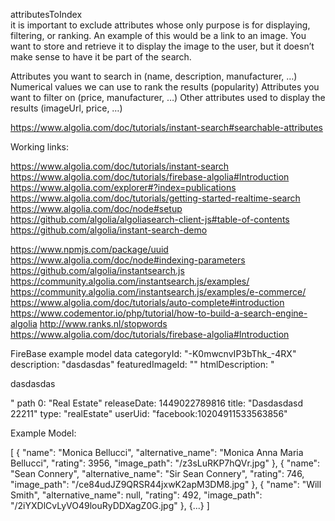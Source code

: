 
attributesToIndex  
  it is important to exclude attributes whose only purpose is for displaying, filtering, or ranking.
  An example of this would be a link to an image. You want to store and retrieve it to display the image to the user, but it doesn’t make sense to have it be part of the search.

  Attributes you want to search in (name, description, manufacturer, …)
  Numerical values we can use to rank the results (popularity)
  Attributes you want to filter on (price, manufacturer, …)
  Other attributes used to display the results (imageUrl, price, …)

  https://www.algolia.com/doc/tutorials/instant-search#searchable-attributes
  
  
  
  
  

Working links:

 https://www.algolia.com/doc/tutorials/instant-search
 https://www.algolia.com/doc/tutorials/firebase-algolia#Introduction
 https://www.algolia.com/explorer#?index=publications
 https://www.algolia.com/doc/tutorials/getting-started-realtime-search
 https://www.algolia.com/doc/node#setup
 https://github.com/algolia/algoliasearch-client-js#table-of-contents
 https://github.com/algolia/instant-search-demo

 https://www.npmjs.com/package/uuid
 https://www.algolia.com/doc/node#indexing-parameters
 https://github.com/algolia/instantsearch.js
 https://community.algolia.com/instantsearch.js/examples/
 https://community.algolia.com/instantsearch.js/examples/e-commerce/
 https://www.algolia.com/doc/tutorials/auto-complete#introduction
 https://www.codementor.io/php/tutorial/how-to-build-a-search-engine-algolia
 http://www.ranks.nl/stopwords
 https://www.algolia.com/doc/tutorials/firebase-algolia#Introduction

FireBase example model data
 categoryId: "-K0mwcnvIP3bThk_-4RX"
 description: "dasdasdas"
 featuredImageId: ""
 htmlDescription: "<p>dasdasdas</p>"
 path
   0: "Real Estate"
 releaseDate: 1449022789816
 title: "Dasdasdasd 22211"
 type: "realEstate"
 userUid: "facebook:10204911533563856"


Example Model:

[
  {
    "name": "Monica Bellucci",
    "alternative_name": "Monica Anna Maria Bellucci",
    "rating": 3956,
    "image_path": "/z3sLuRKP7hQVr.jpg"
  },
  {
    "name": "Sean Connery",
    "alternative_name": "Sir Sean Connery",
    "rating": 746,
    "image_path": "/ce84udJZ9QRSR44jxwK2apM3DM8.jpg"
  },
  {
    "name": "Will Smith",
    "alternative_name": null,
    "rating": 492,
    "image_path": "/2iYXDlCvLyVO49louRyDDXagZ0G.jpg"
  },
  {...}
]
